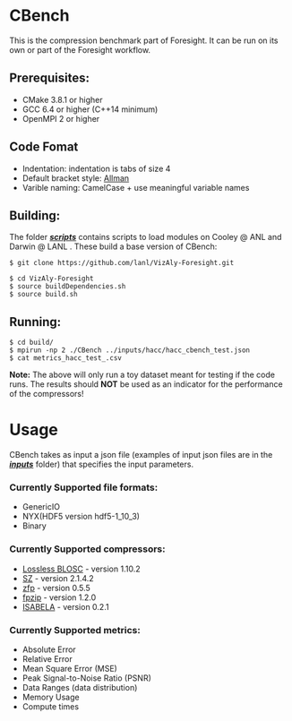 # CBench
This is the compression benchmark part of Foresight. It can be run on its own or part of the Foresight workflow.

## Prerequisites:
* CMake 3.8.1 or higher
* GCC 6.4 or higher (C++14 minimum)
* OpenMPI 2 or higher


## Code Fomat
* Indentation: indentation is tabs of size 4
* Default bracket style: [Allman](https://en.wikipedia.org/wiki/Indentation_style#Allman_style)
* Varible naming: CamelCase + use meaningful variable names


## Building:
The folder **[_scripts_](scripts)** contains scripts to load modules on Cooley @ ANL and Darwin @ LANL . These build a base version of CBench:
```
$ git clone https://github.com/lanl/VizAly-Foresight.git

$ cd VizAly-Foresight
$ source buildDependencies.sh
$ source build.sh
```

## Running:
```
$ cd build/
$ mpirun -np 2 ./CBench ../inputs/hacc/hacc_cbench_test.json
$ cat metrics_hacc_test_.csv
```
**Note:**  The above will only run a toy dataset meant for testing if the code runs. The results should **NOT** be used as an indicator for the performance of the compressors!


# Usage
CBench takes as input a json file (examples of input json files are in the **_[inputs](inputs)_** folder) that specifies the input parameters.

### Currently Supported file formats:
* GenericIO
* NYX(HDF5 version hdf5-1_10_3) 
* Binary

### Currently Supported compressors:
* [Lossless BLOSC](http://blosc.org/) - version 1.10.2
* [SZ](https://collab.cels.anl.gov/display/ESR/SZ) - version 2.1.4.2
* [zfp](https://computation.llnl.gov/projects/floating-point-compression) - version 0.5.5
* [fpzip](https://computation.llnl.gov/projects/floating-point-compression) - version 1.2.0
* [ISABELA](http://freescience.org/cs/ISABELA/ISABELA.html) - version 0.2.1

### Currently Supported metrics:
* Absolute Error
* Relative Error
* Mean Square Error (MSE)
* Peak Signal-to-Noise Ratio (PSNR)
* Data Ranges (data distribution)
* Memory Usage
* Compute times
